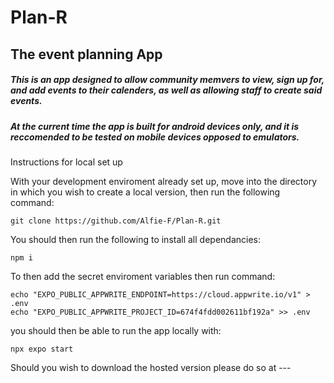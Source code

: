 # Plan-R
## The event planning App
##### This is an app designed to allow community memvers to view, sign up for, and add events to their calenders, as well as allowing staff to create said events.
##### At the current time the app is built for android devices only, and it is reccomended to be tested on mobile devices opposed to emulators.

Instructions for local set up

With your development enviroment already set up, move into the directory in which you wish to create a local version, then run the following command:
```
git clone https://github.com/Alfie-F/Plan-R.git
```
You should then run the following to install all dependancies:
```
npm i
```
To then add the secret enviroment variables then run command:
```
echo "EXPO_PUBLIC_APPWRITE_ENDPOINT=https://cloud.appwrite.io/v1" > .env
echo "EXPO_PUBLIC_APPWRITE_PROJECT_ID=674f4fdd002611bf192a" >> .env
```
you should then be able to run the app locally with:
```
npx expo start
```
Should you wish to download the hosted version please do so at ---
